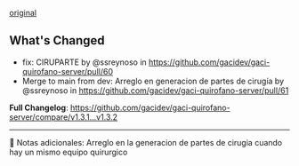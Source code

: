 [original](https://github.com/gacidev/gaci-quirofano-server/releases/tag/v1.3.2)

## What's Changed
* fix: CIRUPARTE by @ssreynoso in https://github.com/gacidev/gaci-quirofano-server/pull/60
* Merge to main from dev: Arreglo en generacion de partes de cirugía by @ssreynoso in https://github.com/gacidev/gaci-quirofano-server/pull/61


**Full Changelog**: https://github.com/gacidev/gaci-quirofano-server/compare/v1.3.1...v1.3.2

---

📝 Notas adicionales:
Arreglo en la generacion de partes de cirugia cuando hay un mismo equipo quirurgico